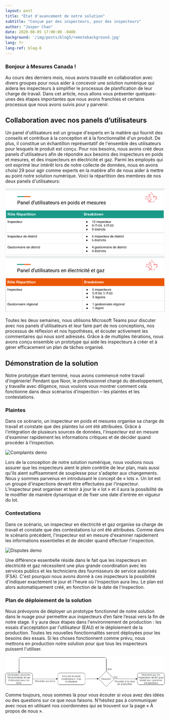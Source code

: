 ```yaml
---
layout: post
title: "État d'avancement de notre solution"
subtitle: "Conçue par des inspecteurs, pour des inspecteurs"
author: "Jasper Chan"
date: 2020-08-05 17:00:00 -0400
background: '/img/posts/blog5/remotebackground.jpg'
lang: fr
lang-ref: blog-6
---
```


<h3>Bonjour à Mesures Canada !</h3>

<p>Au cours des derniers mois, nous avons travaillé en collaboration avec divers groupes pour nous aider à concevoir une solution numérique qui aidera les inspecteurs à simplifier le processus de planification de leur charge de travail. Dans cet article, nous allons vous présenter quelques-unes des étapes importantes que nous avons franchies et certains processus que nous avons suivis pour y parvenir.</p>

<h2 class="section-heading">Collaboration avec nos panels d’utilisateurs</h2>
<p>Un panel d'utilisateurs est un groupe d'experts en la matière qui fournit des conseils et contribue à la conception et à la fonctionnalité d'un produit. De plus, il constitue un échantillon représentatif de l'ensemble des utilisateurs pour lesquels le produit est conçu. Pour nos besoins, nous avons créé deux panels d'utilisateurs afin de répondre aux besoins des inspecteurs en poids et mesures, et des inspecteurs en électricité et gaz. Parmi les employés qui ont exprimé leur intérêt lors de notre collecte de données, nous en avons choisi 29 pour agir comme experts en la matière afin de nous aider à mettre au point notre solution numérique. Voici la répartition des membres de nos deux panels d'utilisateurs:</p>

<img class="img-fluid img_border" src="/img/posts/blog6/WMpanel_fr.png" alt="Weights and measures panel breakdown">

<img class="img-fluid img_border" src="/img/posts/blog6/EGpanel_fr.png" alt="Electricity and gas panel breakdown">

<p>Toutes les deux semaines, nous utilisons Microsoft Teams pour discuter avec nos panels d'utilisateurs et leur faire part de nos conceptions, nos processus de réflexion et nos hypothèses, et écouter activement les commentaires qui nous sont adressés. Grâce à de multiples itérations, nous avons conçu ensemble un prototype qui aide les inspecteurs à créer et à gérer efficacement un plan de tâches organisé.</p>

<h2 class="section-heading">Démonstration de la solution</h2>
<p>Notre prototype étant terminé, nous avons commencé notre travail d'ingénierie! Pendant que Noor, le professionnel chargé du développement, y travaille avec diligence, nous voulons vous montrer comment cela fonctionne dans deux scénarios d’inspection – les plaintes et les contestations.</p>

<h3 class="section-heading">Plaintes</h3>
<p>Dans ce scénario, un inspecteur en poids et mesures organise sa charge de travail et constate que des plaintes lui ont été attribuées. Grâce à l'intégration de plusieurs sources de données, l'inspecteur est en mesure d'examiner rapidement les informations critiques et de décider quand procéder à l’inspection. </p>

<img class="img-fluid img_border" src="/img/posts/blog6/complaintsdemo.gif" alt="Complaints demo">

<p>Lors de la conception de notre solution numérique, nous voulions nous assurer que les inspecteurs aient le plein contrôle de leur plan, mais aussi qu'ils aient suffisamment de souplesse pour s'adapter aux changements. Nous y sommes parvenus en introduisant le concept de « lots ». Un lot est un groupe d'inspections devant être effectuées par l’inspecteur. L’inspecteur peut organiser et tenir à jour le « lot » et il aura la possibilité de le modifier de manière dynamique et de fixer une date d'entrée en vigueur du lot.</p>

<h3 class="section-heading">Contestations</h3>
<p>Dans ce scénario, un inspecteur en électricité et gaz organise sa charge de travail et constate que des contestations lui ont été attribuées. Comme dans le scénario précédent, l'inspecteur est en mesure d'examiner rapidement les informations essentielles et de décider quand effectuer l'inspection.</p>

<img class="img-fluid img_border" src="/img/posts/blog6/disputesdemo.gif" alt="Disputes demo">

<p>Une différence essentielle réside dans le fait que les inspecteurs en électricité et gaz nécessitent une plus grande coordination avec les services publics et les techniciens des fournisseurs de service autorisés (FSA). C'est pourquoi nous avons donné à ces inspecteurs la possibilité d'indiquer exactement le jour et l'heure où l'inspection aura lieu. Le plan est alors automatiquement créé, en fonction de la date de l'inspection.</p>

<h3 class="section-heading">Plan de déploiement de la solution</h3>
<p>Nous prévoyons de déployer un prototype fonctionnel de notre solution dans le nuage pour permettre aux inspecteurs d’en faire l’essai vers la fin de notre stage. Il y aura deux étapes dans l'environnement de production : les essais d'acceptation par l'utilisateur (EAU) et le déploiement de la production. Toutes les nouvelles fonctionnalités seront déployées pour les besoins des essais. Si les choses fonctionnent comme prévu, nous mettrons en production notre solution pour que tous les inspecteurs puissent l'utiliser.</p>

<img class="img-fluid img_border" src="/img/posts/blog6/rolloutchart_fr.png" alt="Solution rollout flow">

<p>Comme toujours, nous sommes là pour vous écouter si vous avez des idées ou des questions sur ce que nous faisons. N'hésitez pas à communiquer avec nous en utilisant nos coordonnées qui se trouvent sur la page « À propos de nous ».</p>
